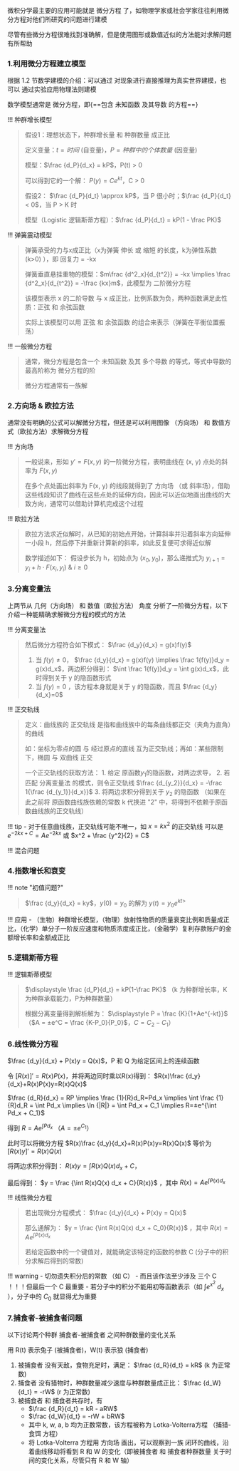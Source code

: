 

微积分学最主要的应用可能就是 微分方程 了，如物理学家或社会学家往往利用微分方程对他们所研究的问题进行建模

尽管有些微分方程很难找到准确解，但是使用图形或数值近似的方法能对求解问题有所帮助

### 1.利用微分方程建立模型 ###

根据 1.2 节数学建模的介绍：可以通过 对现象进行直接推理为真实世界建模，也可以 通过实验应用物理法则建模

数学模型通常是 微分方程，即{==包含 未知函数 及其导数 的方程==}

!!! 种群增长模型
> 假设1：理想状态下，种群增长量 和 种群数量 成正比
> 
> 定义变量：$t = 时间$ (自变量)，$P = 种群中的个体数量$ (因变量)
> 
> 模型：$\frac {d_P}{d_x} = kP$，P(t) > 0
> 
> 可以得到它的一个解： $P(y) = Ce^{kt}$，C > 0
> 
> 假设2： $\frac {d_P}{d_t} \approx kP$，当 P 很小时；$\frac {d_P}{d_t} < 0$，当 P > K 时
> 
> 模型（Logistic 逻辑斯蒂方程）：$\frac {d_P}{d_t} = kP(1 - \frac PK)$

!!! 弹簧震动模型
> 弹簧承受的力与x成正比（x为弹簧 伸长 或 缩短 的长度，k为弹性系数 (k>0) ），即 回复力 = -kx
> 
> 弹簧垂直悬挂重物的模型：$m\frac {d^2_x}{d_{t^2}} = -kx \implies \frac {d^2_x}{d_{t^2}} = -\frac {kx}m$，此模型为 二阶微分方程
> 
> 该模型表示 x 的二阶导数 与 x 成正比，比例系数为负，两种函数满足此性质：正弦 和 余弦函数
> 
> 实际上该模型可以用 正弦 和 余弦函数 的组合来表示（弹簧在平衡位置振荡）


!!! 一般微分方程
> 通常，微分方程是包含一个 未知函数 及其 多个导数 的等式，等式中导数的最高阶称为 微分方程的阶
> 
> 微分方程通常有一族解

### 2.方向场 & 欧拉方法 ###

通常没有明确的公式可以解微分方程，但还是可以利用图像 （方向场） 和 数值方式（欧拉方法）求解微分方程

!!! 方向场
> 一般说来，形如 $y' = F(x, y)$ 的一阶微分方程，表明曲线在 (x, y) 点处的斜率为 $F(x, y)$
> 
> 在多个点处画出斜率为 F(x, y) 的线段就得到了 方向场 （或 斜率场），借助这些线段知识了曲线在这些点处的延伸方向，因此可以近似地画出曲线的大致方向，通常可以借助计算机完成这个过程

!!! 欧拉方法
> 欧拉方法求近似解时，从已知的初始点开始，计算斜率并沿着斜率方向延伸一小段 h，然后停下并重新计算新的斜率，如此反复便可求得近似解
> 
> 数学描述如下： 假设步长为 h，初始点为 $(x_0, y_0)$，那么递推式为 $y_{i+1} = y_{i} + h \cdot F(x_{i}, y_{i})$  &  $i\ge 0$

### 3.分离变量法 ###

上两节从 几何（方向场） 和 数值（欧拉方法） 角度 分析了一阶微分方程，以下介绍一种能精确求解微分方程的模式的方法


!!! 分离变量法
> 然后微分方程符合如下模式： $\frac {d_y}{d_x} = g(x)f(y)$
> 
> 1.	当 $f(y) \ne 0$， $\frac {d_y}{d_x} = g(x)f(y) \implies \frac 1{f(y)}d_y = g(x)d_x$，两边积分得到： $\int \frac 1{f(y)}d_y = \int g(x)d_x$，此时得到关于 y 的隐函数形式
> 2.	当 $f(y) = 0$ ，该方程本身就是关于 y 的隐函数，而且 $\frac {d_y}{d_x}=0$

!!! 正交轨线
> 定义：曲线族的 正交轨线 是指和曲线族中的每条曲线都正交（夹角为直角）的曲线
> 
> 如：坐标为零点的圆 与 经过原点的直线 互为正交轨线；再如：某些限制下，椭圆 与 双曲线 正交
> 
> 一个正交轨线的获取方法：
> 		1.	给定 原函数$y_1$的隐函数，对两边求导，
> 		2.	若匹配 分离变量法 的模式，则令正交轨线 $\frac {d_{y_2}}{d_x} = -\frac 1{\frac {d_{y_1}}{d_x}}$
> 		3.	将两边求积分得到关于 $y_2$ 的隐函数 （如果在此之前将 原函数曲线族依赖的常数 k 代换进 "2" 中，将得到不依赖于原函数曲线族的正交轨线）

!!! tip
	- 对于任意曲线族，正交轨线可能不唯一，如 $x=kx^2$ 的正交轨线 可以是 $e^{-2kx+C} = Ae^{-2kx}$ 或 $x^2 + \frac {y^2}{2} = C$

!!! 混合问题


### 4.指数增长和衰变 ###

!!! note "初值问题?"
> $\frac {d_y}{d_x} = ky$，$y(0) = y_0$ 的解为 $y(t) = y_0 e^{kt> }$

!!! 应用
	- （生物）种群增长模型，（物理）放射性物质的质量衰变比例和质量成正比，（化学）单分子一阶反应速度和物质浓度成正比，（金融学）复利存款账户的金额增长率和金额成正比


### 5.逻辑斯蒂方程 ###

!!! 逻辑斯蒂模型
> $\displaystyle \frac {d_P}{d_t} = kP(1-\frac PK)$ （k 为种群增长率，K 为种群承载能力，P为种群数量）
> 
> 根据分离变量得到解析解为： $\displaystyle P = \frac {K}{1+Ae^{-kt}}$ （$A = ±e^C = \frac {K-P_0}{P_0}$，$C = C_2-C_1$）

### 6.线性微分方程 ###

$\frac {d_y}{d_x} + P(x)y = Q(x)$，P 和 Q 为给定区间上的连续函数

令 $[R(x)]'=R(x)P(x)$，并将两边同时乘以R(x)得到： $R(x)\frac {d_y}{d_x}+R(x)P(x)y=R(x)Q(x)$

$\frac {d_R}{d_x} = RP  \implies \frac {1}{R}d_R=Pd_x  \implies \int \frac {1}{R}d_R = \int Pd_x \implies \ln {|R|} = \int Pd_x + C_1 \implies R=±e^{\int Pd_x + C_1}$

得到 $R=Ae^{\int Pd_x}$ （$A = ±e^{C_1}$）

此时可以将微分方程 $R(x)\frac {d_y}{d_x}+R(x)P(x)y=R(x)Q(x)$ 等价为 $[R(x)y]'=R(x)Q(x)$

将两边求积分得到： $R(x)y = \int R(x)Q(x) d_x + C$，

最后得到： $y = \frac {\int R(x)Q(x) d_x + C}{R(x)}$ ，其中 $R(x) = Ae^{\int P(x)d_x}$

!!! 线性微分方程
> 若出现微分方程模式： $\frac {d_y}{d_x} + P(x)y = Q(x)$
> 
> 那么通解为： $y = \frac {\int R(x)Q(x) d_x + C_0}{R(x)}$ ，其中 $R(x) = Ae^{\int P(x)d_x}$
> 
> 若给定函数中的一个键值对，就能确定该特定的函数的参数 C (分子中的积分求解后得到的常数)

!!! warning
	- 切勿遗失积分后的常数 （如 C）
	- 而且该作法至少涉及 三个 C ！！！但最后一个 C 最重要
	- 若分子中的积分不能用初等函数表示（如 $\int e^{x^2}~d_x$ ），分子中的 $C_0$ 就显得尤为重要

### 7.捕食者-被捕食者问题 ###

以下讨论两个种群 捕食者-被捕食者 之间种群数量的变化关系

用 R(t) 表示兔子 (被捕食者)，W(t) 表示狼 (捕食者)

1.	被捕食者 没有天敌，食物充足时，满足： $\frac {d_R}{d_t} = kR$ (k 为正常数)
2.	捕食者 没有猎物时，种群数量减少速度与种群数量成正比： $\frac {d_W}{d_t} = -rW$ (r 为正常数)
3.	被捕食者 和 捕食者共存时，有
	- $\frac {d_R}{d_t} = kR - aRW$
	- $\frac {d_W}{d_t} = -rW + bRW$
	- 其中 k, w, a, b 均为正数常数，该方程被称为 Lotka-Volterra方程 （捕猎-食饵 方程）
	- 将 Lotka-Volterra 方程用 方向场 画出，可以观察到一族 闭环的曲线，沿着曲线移动将看到 R 和 W 的变化（即被捕食者 和 捕食者种群数量 关于时间的变化关系，尽管只有 R 和 W 轴）



